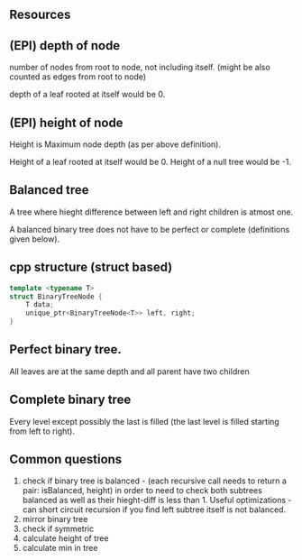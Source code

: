 
## Resources

## (EPI) depth of node

number of nodes from root to node, not including itself. (might be also counted as edges from root to node)

depth of a leaf rooted at itself would be 0.

## (EPI) height of node

Height is Maximum node depth (as per above definition).

Height of a leaf rooted at itself would be 0.
Height of a null tree would be -1.

## Balanced tree

A tree where hieght difference between left and right children  is atmost one.

A balanced binary tree does not have to be perfect or complete (definitions given below).

## cpp structure (struct based)

```cpp
template <typename T>
struct BinaryTreeNode {
    T data;
    unique_ptr<BinaryTreeNode<T>> left, right;
}
```

## Perfect binary tree.

All  leaves are at the same depth and all parent have two children

## Complete binary tree

Every level except possibly the last is filled (the last level is filled starting from left to right).


## Common questions

1. check if binary tree is balanced - (each recursive call needs to return a pair: isBalanced, height) in order to need to check both subtrees balanced as well as their hieght-diff is less than 1. Useful optimizations - can short circuit recursion if you find left subtree itself is not balanced.
2. mirror binary tree
3. check if symmetric
4. calculate height of tree
5. calculate min in tree
